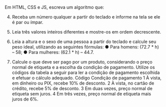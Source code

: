 Em HTML, CSS e JS, escreva um algoritmo que:

4) Receba um número qualquer a partir do teclado e informe na tela se ele é par ou ímpar.

5) Leia três valores inteiros diferentes e mostre-os em ordem decrescente.

6) Leia a altura e o sexo de uma pessoa a partir do teclado e calcule seu peso ideal,
utilizando as seguintes fórmulas:
● Para homens: (72.7 * h) – 58;
● Para mulheres: (62.1 * h) – 44.7.

7) Calcule o que deve ser pago por um produto, considerando o preço normal de etiqueta
e a escolha da condição de pagamento. Utilize os códigos da tabela a seguir para ler a
condição de pagamento escolhida e efetuar o cálculo adequado.
Código Condição de pagamento
1 À vista, em dinheiro ou PIX, recebe 10% de desconto.
2 À vista, no cartão de crédito, recebe 5% de desconto.
3 Em duas vezes, preço normal de etiqueta sem juros.
4 Em três vezes, preço normal de etiqueta mais juros de 6%.
